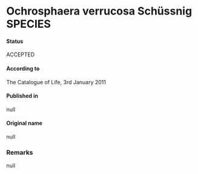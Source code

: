 Ochrosphaera verrucosa Schüssnig SPECIES
=======

#### Status
ACCEPTED

#### According to
The Catalogue of Life, 3rd January 2011

#### Published in
null

#### Original name
null

### Remarks
null